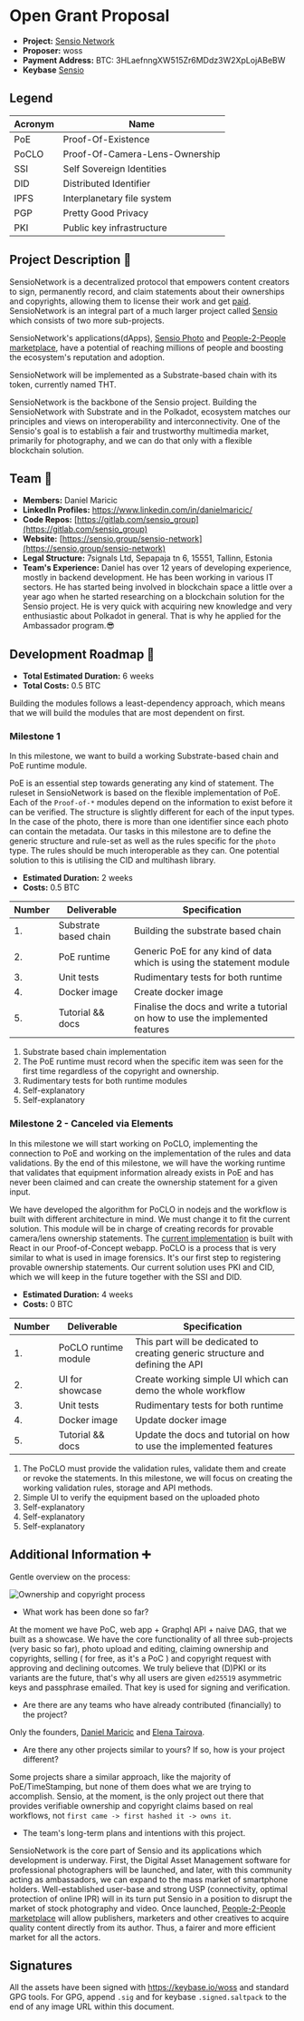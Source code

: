 # Open Grant Proposal

- **Project:** [Sensio Network](https://www.sensio.group/sensio-network)
- **Proposer:** woss
- **Payment Address:** BTC: 3HLaefnngXW515Zr6MDdz3W2XpLojABeBW
- **Keybase** [Sensio](https://keybase.io/sensio)

## Legend

| Acronym | Name                           |
| ------- | ------------------------------ |
| PoE     | Proof-Of-Existence             |
| PoCLO   | Proof-Of-Camera-Lens-Ownership |
| SSI     | Self Sovereign Identities      |
| DID     | Distributed Identifier         |
| IPFS    | Interplanetary file system     |
| PGP     | Pretty Good Privacy            |
| PKI     | Public key infrastructure      |

## Project Description :page_facing_up:

SensioNetwork is a decentralized protocol that empowers content creators to sign, permanently record, and claim statements about their ownerships and copyrights, allowing them to license their work and get [paid](https://www.sensio.group/#people-to-people-marketplace). SensioNetwork is an integral part of a much larger project called [Sensio](https://sensio.group) which consists of two more sub-projects.

SensioNetwork's applications(dApps), [Sensio Photo](https://www.sensio.group/sensio-photo) and [People-2-People marketplace](https://www.sensio.group/#people-to-people-marketplace), have a potential of reaching millions of people and boosting the ecosystem's reputation and adoption.

SensioNetwork will be implemented as a Substrate-based chain with its token, currently named THT.

SensioNetwork is the backbone of the Sensio project. Building the SensioNetwork with Substrate and in the Polkadot, ecosystem matches our principles and views on interoperability and interconnectivity. One of the Sensio's goal is to establish a fair and trustworthy multimedia market, primarily for photography, and we can do that only with a flexible blockchain solution.

## Team :busts_in_silhouette:

- **Members:** Daniel Maricic
- **LinkedIn Profiles:** https://www.linkedin.com/in/danielmaricic/
- **Code Repos:** [https://gitlab.com/sensio_group](https://gitlab.com/sensio_group)
- **Website:** [https://sensio.group/sensio-network](https://sensio.group/sensio-network)
- **Legal Structure:** 7signals Ltd, Sepapaja tn 6, 15551, Tallinn, Estonia
- **Team's Experience:** Daniel has over 12 years of developing experience, mostly in backend development. He has been working in various IT sectors. He has started being involved in blockchain space a little over a year ago when he started researching on a blockchain solution for the Sensio project. He is very quick with acquiring new knowledge and very enthusiastic about Polkadot in general. That is why he applied for the Ambassador program.😎

## Development Roadmap :nut_and_bolt:

- **Total Estimated Duration:** 6 weeks
- **Total Costs:** 0.5 BTC

Building the modules follows a least-dependency approach, which means that we will build the modules that are most dependent on first.

### Milestone 1

In this milestone, we want to build a working Substrate-based chain and PoE runtime module.

PoE is an essential step towards generating any kind of statement. The ruleset in SensioNetwork is based on the flexible implementation of PoE. Each of the `Proof-of-*` modules depend on the information to exist before it can be verified. The structure is slightly different for each of the input types. In the case of the photo, there is more than one identifier since each photo can contain the metadata. Our tasks in this milestone are to define the generic structure and rule-set as well as the rules specific for the `photo` type. The rules should be much interoperable as they can. One potential solution to this is utilising the CID and multihash library.

- **Estimated Duration:** 2 weeks
- **Costs:** 0.5 BTC

| Number | Deliverable           | Specification                                                                 |
| ------ | --------------------- | ----------------------------------------------------------------------------- |
| 1.     | Substrate based chain | Building the substrate based chain                                            |
| 2.     | PoE runtime           | Generic PoE for any kind of data which is using the statement module          |
| 3.     | Unit tests            | Rudimentary tests for both runtime                                            |
| 4.     | Docker image          | Create docker image                                                           |
| 5.     | Tutorial && docs      | Finalise the docs and write a tutorial on how to use the implemented features |

1. Substrate based chain implementation
2. The PoE runtime must record when the specific item was seen for the first time regardless of the copyright and ownership.
3. Rudimentary tests for both runtime modules
4. Self-explanatory
5. Self-explanatory

### Milestone 2 - Canceled via Elements

In this milestone we will start working on PoCLO, implementing the connection to PoE and working on the implementation of the rules and data validations. By the end of this milestone, we will have the working runtime that validates that equipment information already exists in PoE and has never been claimed and can create the ownership statement for a given input.

We have developed the algorithm for PoCLO in nodejs and the workflow is built with different architecture in mind. We must change it to fit the current solution. This module will be in charge of creating records for provable camera/lens ownership statements. The [current implementation](https://gitlab.com/sensio_group/sensio-faas/-/blob/master/client/src/views/Device/Verification.js) is built with React in our Proof-of-Concept webapp. PoCLO is a process that is very similar to what is used in image forensics. It's our first step to registering provable ownership statements. Our current solution uses PKI and CID, which we will keep in the future together with the SSI and DID.

- **Estimated Duration:** 4 weeks
- **Costs:** 0 BTC

| Number | Deliverable          | Specification                                                                  |
| ------ | -------------------- | ------------------------------------------------------------------------------ |
| 1.     | PoCLO runtime module | This part will be dedicated to creating generic structure and defining the API |
| 2.     | UI for showcase      | Create working simple UI which can demo the whole workflow                     |
| 3.     | Unit tests           | Rudimentary tests for both runtime                                             |
| 4.     | Docker image         | Update docker image                                                            |
| 5.     | Tutorial && docs     | Update the docs and tutorial on how to use the implemented features            |

1. The PoCLO must provide the validation rules, validate them and create or revoke the statements. In this milestone, we will focus on creating the working validation rules, storage and API methods.
2. Simple UI to verify the equipment based on the uploaded photo
3. Self-explanatory
4. Self-explanatory
5. Self-explanatory

## Additional Information :heavy_plus_sign:

Gentle overview on the process:

![Ownership and copyright process][statements-claims]

- What work has been done so far?

At the moment we have PoC, web app + Graphql API + naive DAG, that we built as a showcase. We have the core functionality of all three sub-projects (very basic so far), photo upload and editing, claiming ownership and copyrights, selling ( for free, as it's a PoC ) and copyright request with approving and declining outcomes. We truly believe that (D)PKI or its variants are the future, that's why all users are given `ed25519` asymmetric keys and passphrase emailed. That key is used for signing and verification.

- Are there are any teams who have already contributed (financially) to the project?

Only the founders, [Daniel Maricic](https://www.linkedin.com/in/danielmaricic/) and [Elena Tairova](https://www.linkedin.com/in/elena-tairova/).

- Are there any other projects similar to yours? If so, how is your project different?

Some projects share a similar approach, like the majority of PoE/TimeStamping, but none of them does what we are trying to accomplish. Sensio, at the moment, is the only project out there that provides verifiable ownership and copyright claims based on real workflows, not `first came -> first hashed it -> owns it`.

- The team's long-term plans and intentions with this project.

SensioNetwork is the core part of Sensio and its applications which development is underway. First, the Digital Asset Management software for professional photographers will be launched, and later, with this community acting as ambassadors, we can expand to the mass market of smartphone holders. Well-established user-base and strong USP (connectivity, optimal protection of online IPR) will in its turn put Sensio in a position to disrupt the market of stock photography and video. Once launched, [People-2-People marketplace](https://www.sensio.group/#people-to-people-marketplace) will allow publishers, marketers and other creatives to acquire quality content directly from its author. Thus, a fairer and more efficient market for all the actors.

## Signatures

All the assets have been signed with https://keybase.io/woss and standard GPG tools. For GPG, append `.sig` and for keybase `.signed.saltpack` to the end of any image URL within this document.

[statements-claims]: https://sensio-assets.s3-eu-west-1.amazonaws.com/diagrams/Sensio-Network-Statements+%26+Claims.svg
